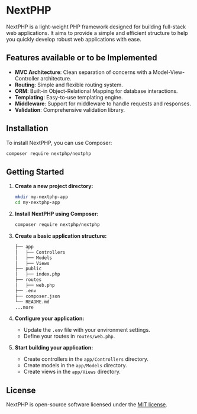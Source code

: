 # NextPHP

NextPHP is a light-weight PHP framework designed for building full-stack web applications. It aims to provide a simple and efficient structure to help you quickly develop robust web applications with ease.

## Features available or to be Implemented

- **MVC Architecture**: Clean separation of concerns with a Model-View-Controller architecture.
- **Routing**: Simple and flexible routing system.
- **ORM**: Built-in Object-Relational Mapping for database interactions.
- **Templating**: Easy-to-use templating engine.
- **Middleware**: Support for middleware to handle requests and responses.
- **Validation**: Comprehensive validation library.

## Installation

To install NextPHP, you can use Composer:

```bash
composer require nextphp/nextphp
```

## Getting Started

1. **Create a new project directory:**

   ```bash
   mkdir my-nextphp-app
   cd my-nextphp-app
   ```

2. **Install NextPHP using Composer:**

   ```bash
   composer require nextphp/nextphp
   ```

3. **Create a basic application structure:**

   ```bash
   ├── app
   │   ├── Controllers
   │   ├── Models
   │   ├── Views
   ├── public
   │   ├── index.php
   ├── routes
   │   ├── web.php
   ├── .env
   ├── composer.json
   └── README.md
   ...more
   ```

4. **Configure your application:**

   - Update the `.env` file with your environment settings.
   - Define your routes in `routes/web.php`.

5. **Start building your application:**

   - Create controllers in the `app/Controllers` directory.
   - Create models in the `app/Models` directory.
   - Create views in the `app/Views` directory.


## License

NextPHP is open-source software licensed under the [MIT license](https://opensource.org/licenses/MIT).
